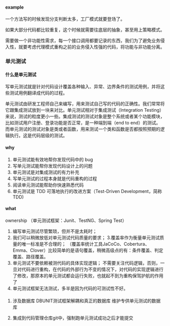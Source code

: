 #### example
一个方法写的时候发现分支判断太多，工厂模式就要登场了。

如果大部分代码都比较重复，这个时候就需要往底层的抽象，甚至用上策略模式。

需要做一个非功能性需求，每一个接口调用都要记录的东西，我们为了避免业务侵入性，就要考虑代理模式重构之前的业务侵入性强的代码，将功能与非功能分离。

### 单元测试
#### 什么是单元测试
写单元测试就是针对代码设计覆盖各种输入、异常、边界条件的测试用例，并将这些测试用例翻译成代码的过程。

单元测试由研发工程师自己来编写，用来测试自己写的代码的正确性。我们常常将它跟集成测试放到一块来对比。单元测试相对于集成测试（Integration Testing）来说，测试的粒度更小一些。集成测试的测试对象是整个系统或者某个功能模块，比如测试用户注册、登录功能是否正常，是一种端到端（end to end）的测试。而单元测试的测试对象是类或者函数，用来测试一个类和函数是否都按照预期的逻辑执行。这是代码层级的测试。

#### why 
1. 单元测试能有效地帮你发现代码中的 bug
2. 写单元测试能帮你发现代码设计上的问题
3. 单元测试是对集成测试的有力补充
4. 写单元测试的过程本身就是代码重构的过程
5. 阅读单元测试能帮助你快速熟悉代码
6. 单元测试是 TDD 可落地执行的改进方案（Test-Driven Development，简称 TDD)

#### what
ownership
（单元测试框架：Junit、TestNG、Spring Test）
1. 编写单元测试尽管繁琐，但并不是太耗时；
2. 我们可以稍微放低对单元测试代码质量的要求；
3.覆盖率作为衡量单元测试质量的唯一标准是不合理的；
 （覆盖率统计工具JaCoCo、Cobertura、Emma、Clover）比较简单的是语句覆盖，稍微高级点的有：条件覆盖、判定覆盖、路径覆盖。
4. 单元测试不要依赖被测代码的具体实现逻辑；
不需要关注代码逻辑，否则，一旦对代码进行重构，在代码的外部行为不变的情况下，对代码的实现逻辑进行了修改，那原本的单元测试都会运行失败，也就起不到为重构保驾护航的作用了
5. 单元测试框架无法测试，多半是因为代码的可测试性不好。

#### 
1. 涉及数据库
    DBUNIT测试框架解耦和真正的数据库
    维护专供单元测试的数据库
    
2. 集成到代码管理仓库git中，强制跑单元测试成功之后才能提交

